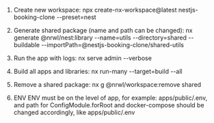 1.	Create new workspace:
npx create-nx-workspace@latest nestjs-booking-clone --preset=nest

2.	Generate shared package (name and path can be changed):
nx generate @nrwl/nest:library --name=utils --directory=shared --buildable --importPath=@nestjs-booking-clone/shared-utils

3.	Run the app with logs:
nx serve admin --verbose

4.	Build all apps and libraries:
nx run-many --target=build --all

5.	Remove a shared package:
nx g @nrwl/workspace:remove shared

6. ENV
ENV must be on the level of app, for example: apps/public/.env, and path for ConfigModule.forRoot and docker-compose should be changed
accordingly, like apps/public/.env